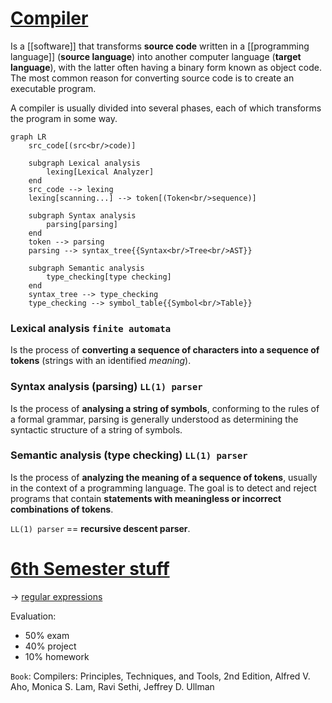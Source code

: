 # [Compiler](https://en.wikipedia.org/wiki/Compiler)

Is a [[software]] that transforms **source code** written in a [[programming language]] (**source language**) into another computer language (**target language**), with the latter often having a binary form known as object code. The most common reason for converting source code is to create an executable program.

A compiler is usually divided into several phases, each of which transforms the program in some way.


```mermaid
graph LR
    src_code[(src<br/>code)]

    subgraph Lexical analysis
        lexing[Lexical Analyzer]
    end
    src_code --> lexing
    lexing[scanning...] --> token[(Token<br/>sequence)]

    subgraph Syntax analysis
        parsing[parsing]
    end
    token --> parsing
    parsing --> syntax_tree{{Syntax<br/>Tree<br/>AST}}

    subgraph Semantic analysis
        type_checking[type checking]
    end
    syntax_tree --> type_checking
    type_checking --> symbol_table{{Symbol<br/>Table}}
```

### Lexical analysis `finite automata`
Is the process of **converting a sequence of characters into a sequence of tokens** (strings with an identified *meaning*).

### Syntax analysis (parsing) `LL(1) parser`
Is the process of **analysing a string of symbols**, conforming to the rules of a formal grammar, parsing is generally understood as determining the syntactic structure of a string of symbols.

### Semantic analysis (type checking) `LL(1) parser`
Is the process of **analyzing the meaning of a sequence of tokens**, usually in the context of a programming language. The goal is to detect and reject programs that contain **statements with meaningless or incorrect combinations of tokens**.

`LL(1) parser` == **recursive descent parser**.


# [6th Semester stuff](/schedule.md)
-> [regular expressions](/programming/regular%20expressions.md)

Evaluation:
- 50% exam
- 40% project
- 10% homework

`Book`: Compilers: Principles, Techniques, and Tools, 2nd Edition, Alfred V. Aho, Monica S. Lam, Ravi Sethi, Jeffrey D. Ullman

